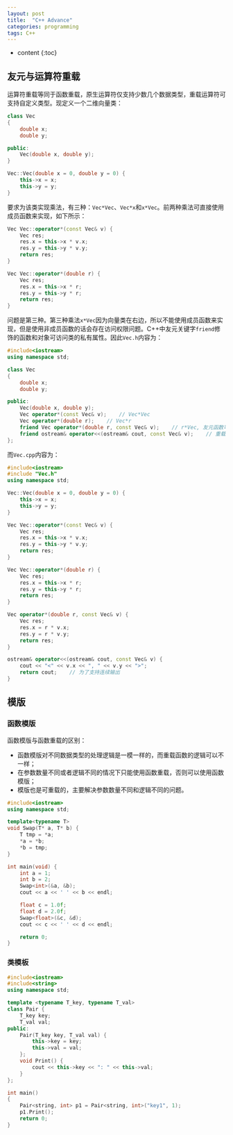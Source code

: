 ```yaml
---
layout: post
title:  "C++ Advance"
categories: programming
tags: C++
---
```


* content
{:toc}

## 友元与运算符重载

运算符重载等同于函数重载，原生运算符仅支持少数几个数据类型，重载运算符可支持自定义类型。现定义一个二维向量类：

```c++
class Vec
{
	double x;
	double y;

public:
	Vec(double x, double y);
}

Vec::Vec(double x = 0, double y = 0) {
	this->x = x;
	this->y = y;
}
```

要求为该类实现乘法，有三种：```Vec*Vec```、```Vec*x```和```x*Vec```。前两种乘法可直接使用成员函数来实现，如下所示：

```c++
Vec Vec::operator*(const Vec& v) {
	Vec res;
	res.x = this->x * v.x;
	res.y = this->y * v.y;
	return res;
}

Vec Vec::operator*(double r) {
	Vec res;
	res.x = this->x * r;
	res.y = this->y * r;
	return res;
}
```

问题是第三种。第三种乘法```x*Vec```因为向量类在右边，所以不能使用成员函数来实现，但是使用非成员函数的话会存在访问权限问题。C++中友元关键字```friend```修饰的函数和对象可访问类的私有属性。因此```Vec.h```内容为：

```c++
#include<iostream>
using namespace std;

class Vec
{
	double x;
	double y;

public:
	Vec(double x, double y);
	Vec operator*(const Vec& v);    // Vec*Vec
	Vec operator*(double r);    // Vec*r
	friend Vec operator*(double r, const Vec& v);    // r*Vec, 友元函数可访问私有属性
	friend ostream& operator<<(ostream& cout, const Vec& v);    // 重载输出
};
```

而```Vec.cpp```内容为：

```c++
#include<iostream>
#include "Vec.h"
using namespace std;

Vec::Vec(double x = 0, double y = 0) {
	this->x = x;
	this->y = y;
}

Vec Vec::operator*(const Vec& v) {
	Vec res;
	res.x = this->x * v.x;
	res.y = this->y * v.y;
	return res;
}

Vec Vec::operator*(double r) {
	Vec res;
	res.x = this->x * r;
	res.y = this->y * r;
	return res;
}

Vec operator*(double r, const Vec& v) {
	Vec res;
	res.x = r * v.x;
	res.y = r * v.y;
	return res;
}

ostream& operator<<(ostream& cout, const Vec& v) {
	cout << "<" << v.x << ", " << v.y << ">";
	return cout;    // 为了支持连续输出
}
```

## 模版

### 函数模版

函数模版与函数重载的区别：
- 函数模版对不同数据类型的处理逻辑是一模一样的，而重载函数的逻辑可以不一样；
- 在参数数量不同或者逻辑不同的情况下只能使用函数重载，否则可以使用函数模版；
- 模版也是可重载的，主要解决参数数量不同和逻辑不同的问题。

```c++
#include<iostream>
using namespace std;

template<typename T>
void Swap(T* a, T* b) {
	T tmp = *a;
	*a = *b;
	*b = tmp;
}

int main(void) {
	int a = 1;
	int b = 2;
	Swap<int>(&a, &b);
	cout << a << ' ' << b << endl;

	float c = 1.0f;
	float d = 2.0f;
	Swap<float>(&c, &d);
	cout << c << ' ' << d << endl;

	return 0;
}

```

### 类模板

```c++
#include<iostream>
#include<string>
using namespace std;

template <typename T_key, typename T_val>
class Pair {
	T_key key;
	T_val val;
public:
	Pair(T_key key, T_val val) {
		this->key = key;
		this->val = val;
	};
	void Print() {
		cout << this->key << ": " << this->val;
	}
};

int main()
{
	Pair<string, int> p1 = Pair<string, int>("key1", 1);
	p1.Print();
	return 0;
}
```